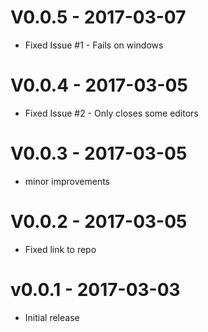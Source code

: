# V0.0.5 - 2017-03-07
- Fixed Issue #1 - Fails on windows

# V0.0.4 - 2017-03-05
- Fixed Issue #2 - Only closes some editors

# V0.0.3 - 2017-03-05
- minor improvements

# V0.0.2 - 2017-03-05
- Fixed link to repo

# v0.0.1 - 2017-03-03
- Initial release
